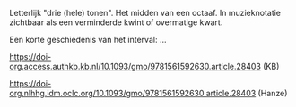Letterlijk "drie (hele) tonen".
Het midden van een octaaf.
In muzieknotatie zichtbaar als een verminderde kwint of overmatige kwart.

Een korte geschiedenis van het interval:
...

https://doi-org.access.authkb.kb.nl/10.1093/gmo/9781561592630.article.28403 (KB)

https://doi-org.nlhhg.idm.oclc.org/10.1093/gmo/9781561592630.article.28403 (Hanze)


